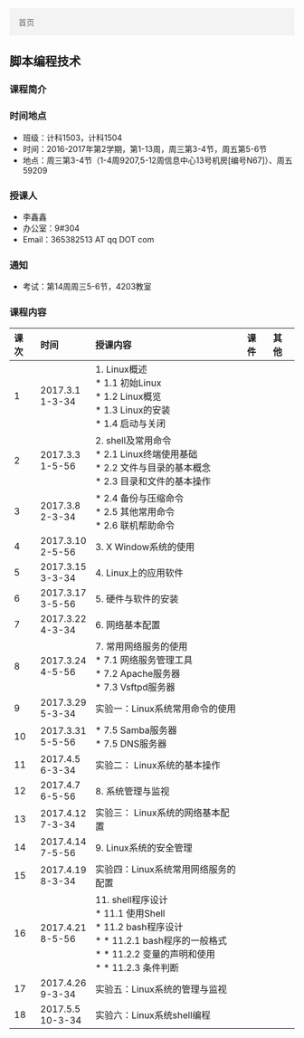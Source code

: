 <ul style="list-style-type: none;
  margin: 0;
  padding: 0;
  overflow: hidden;
  border: 0px solid #e7e7e7;
  background-color: #f3f3f3;">
  <li style="float: left;"><a style="display: block;
  color: #666;
  text-align: center;
  padding: 14px 16px;
  text-decoration: none;" class="active" href="../">首页</a></li>
</ul>


## 脚本编程技术

### 课程简介


### 时间地点
* 班级：计科1503，计科1504
* 时间：2016-2017年第2学期，第1-13周，周三第3-4节，周五第5-6节
* 地点：周三第3-4节（1-4周9207,5-12周信息中心13号机房[编号N67]）、周五59209


### 授课人
* 李鑫鑫
* 办公室：9#304
* Email：365382513 AT qq DOT com

### 通知
* 考试：第14周周三5-6节，4203教室

### 课程内容
| 课次  | 时间       |    授课内容 | 课件  | 其他 |
| :-------- | :--------       | :--------      | :--------  | :--------   |
| 1    | 2017.3.1 <br> 1-3-34  | 1. Linux概述 <br> * 1.1 初始Linux  <br> * 1.2 Linux概览  <br> * 1.3 Linux的安装  <br> * 1.4 启动与关闭 | | |
| 2    | 2017.3.3 <br> 1-5-56  | 2. shell及常用命令 <br> * 2.1 Linux终端使用基础  <br> * 2.2 文件与目录的基本概念  <br> * 2.3 目录和文件的基本操作 | |   |
| 3    | 2017.3.8 <br> 2-3-34  | * 2.4 备份与压缩命令 <br> * 2.5 其他常用命令 <br> * 2.6 联机帮助命令 | |   |
| 4    | 2017.3.10 <br> 2-5-56  | 3. X Window系统的使用 |  |
| 5    | 2017.3.15 <br> 3-3-34  | 4. Linux上的应用软件 | |   |
| 6    | 2017.3.17 <br> 3-5-56  |  5. 硬件与软件的安装 | |   |
| 7    | 2017.3.22 <br> 4-3-34  |6. 网络基本配置 |  |
| 8    | 2017.3.24 <br> 4-5-56  | 7. 常用网络服务的使用 <br> * 7.1 网络服务管理工具 <br> * 7.2 Apache服务器 <br> * 7.3 Vsftpd服务器| |   |
| 9    | 2017.3.29 <br> 5-3-34  | 实验一：Linux系统常用命令的使用 |  |
| 10    | 2017.3.31 <br> 5-5-56  | * 7.5 Samba服务器 <br> * 7.5 DNS服务器 |  |
| 11    | 2017.4.5 <br> 6-3-34  | 实验二： Linux系统的基本操作 | | |
| 12    | 2017.4.7 <br> 6-5-56  | 8. 系统管理与监视 | |  |
| 13    | 2017.4.12 <br> 7-3-34  | 实验三： Linux系统的网络基本配置  | | |
| 14    | 2017.4.14 <br> 7-5-56  | 9. Linux系统的安全管理 |  | |
| 15    | 2017.4.19 <br> 8-3-34  | 实验四：Linux系统常用网络服务的配置 |  | |
| 16    | 2017.4.21 <br> 8-5-56  |  11. shell程序设计 <br> * 11.1 使用Shell <br> * 11.2 bash程序设计 <br> * * 11.2.1 bash程序的一般格式 <br> * * 11.2.2 变量的声明和使用 <br> * * 11.2.3 条件判断|   |
| 17    | 2017.4.26 <br> 9-3-34  | 实验五：Linux系统的管理与监视 |  |  |
| 18    | 2017.5.5 <br> 10-3-34  | 实验六：Linux系统shell编程 |  |  |


